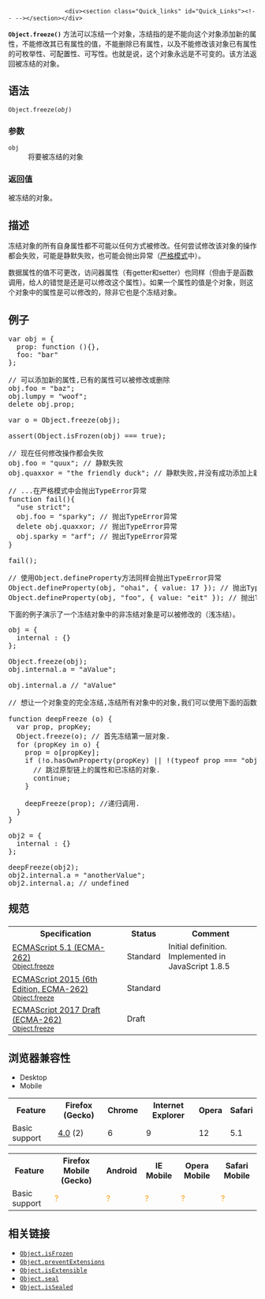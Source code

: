 
                
                  
                    <div><section class="Quick_links" id="Quick_Links"><!-- --></section></div>

<p><strong><code>Object.freeze()</code></strong> &#x65B9;&#x6CD5;&#x53EF;&#x4EE5;&#x51BB;&#x7ED3;&#x4E00;&#x4E2A;&#x5BF9;&#x8C61;&#xFF0C;&#x51BB;&#x7ED3;&#x6307;&#x7684;&#x662F;&#x4E0D;&#x80FD;&#x5411;&#x8FD9;&#x4E2A;&#x5BF9;&#x8C61;&#x6DFB;&#x52A0;&#x65B0;&#x7684;&#x5C5E;&#x6027;&#xFF0C;&#x4E0D;&#x80FD;&#x4FEE;&#x6539;&#x5176;&#x5DF2;&#x6709;&#x5C5E;&#x6027;&#x7684;&#x503C;&#xFF0C;&#x4E0D;&#x80FD;&#x5220;&#x9664;&#x5DF2;&#x6709;&#x5C5E;&#x6027;&#xFF0C;&#x4EE5;&#x53CA;&#x4E0D;&#x80FD;&#x4FEE;&#x6539;&#x8BE5;&#x5BF9;&#x8C61;&#x5DF2;&#x6709;&#x5C5E;&#x6027;&#x7684;&#x53EF;&#x679A;&#x4E3E;&#x6027;&#x3001;&#x53EF;&#x914D;&#x7F6E;&#x6027;&#x3001;&#x53EF;&#x5199;&#x6027;&#x3002;&#x4E5F;&#x5C31;&#x662F;&#x8BF4;&#xFF0C;&#x8FD9;&#x4E2A;&#x5BF9;&#x8C61;&#x6C38;&#x8FDC;&#x662F;&#x4E0D;&#x53EF;&#x53D8;&#x7684;&#x3002;&#x8BE5;&#x65B9;&#x6CD5;&#x8FD4;&#x56DE;&#x88AB;&#x51BB;&#x7ED3;&#x7684;&#x5BF9;&#x8C61;&#x3002;</p>

<h2 name="Syntax" id="Syntax">&#x8BED;&#x6CD5;</h2>

<pre class="syntaxbox"><code>Object.freeze(<em>obj</em>)</code></pre>

<h3 name="Parameters" id="Parameters">&#x53C2;&#x6570;</h3>

<dl>
 <dt><code>obj</code></dt>
 <dd>&#x5C06;&#x8981;&#x88AB;&#x51BB;&#x7ED3;&#x7684;&#x5BF9;&#x8C61;</dd>
</dl>

<h3 id="&#x8FD4;&#x56DE;&#x503C;">&#x8FD4;&#x56DE;&#x503C;</h3>

<p>&#x88AB;&#x51BB;&#x7ED3;&#x7684;&#x5BF9;&#x8C61;&#x3002;</p>

<h2 name="Description" id="Description">&#x63CF;&#x8FF0;</h2>

<p>&#x51BB;&#x7ED3;&#x5BF9;&#x8C61;&#x7684;&#x6240;&#x6709;&#x81EA;&#x8EAB;&#x5C5E;&#x6027;&#x90FD;&#x4E0D;&#x53EF;&#x80FD;&#x4EE5;&#x4EFB;&#x4F55;&#x65B9;&#x5F0F;&#x88AB;&#x4FEE;&#x6539;&#x3002;&#x4EFB;&#x4F55;&#x5C1D;&#x8BD5;&#x4FEE;&#x6539;&#x8BE5;&#x5BF9;&#x8C61;&#x7684;&#x64CD;&#x4F5C;&#x90FD;&#x4F1A;&#x5931;&#x8D25;&#xFF0C;&#x53EF;&#x80FD;&#x662F;&#x9759;&#x9ED8;&#x5931;&#x8D25;&#xFF0C;&#x4E5F;&#x53EF;&#x80FD;&#x4F1A;&#x629B;&#x51FA;&#x5F02;&#x5E38;&#xFF08;<a title="JavaScript/Strict mode" href="/zh-CN/docs/JavaScript/Reference/Functions_and_function_scope/Strict_mode" class="new">&#x4E25;&#x683C;&#x6A21;&#x5F0F;</a>&#x4E2D;&#xFF09;&#x3002;</p>

<p>&#x6570;&#x636E;&#x5C5E;&#x6027;&#x7684;&#x503C;&#x4E0D;&#x53EF;&#x66F4;&#x6539;&#xFF0C;&#x8BBF;&#x95EE;&#x5668;&#x5C5E;&#x6027;&#xFF08;&#x6709;getter&#x548C;setter&#xFF09;&#x4E5F;&#x540C;&#x6837;&#xFF08;&#x4F46;&#x7531;&#x4E8E;&#x662F;&#x51FD;&#x6570;&#x8C03;&#x7528;&#xFF0C;&#x7ED9;&#x4EBA;&#x7684;&#x9519;&#x89C9;&#x662F;&#x8FD8;&#x662F;&#x53EF;&#x4EE5;&#x4FEE;&#x6539;&#x8FD9;&#x4E2A;&#x5C5E;&#x6027;&#xFF09;&#x3002;&#x5982;&#x679C;&#x4E00;&#x4E2A;&#x5C5E;&#x6027;&#x7684;&#x503C;&#x662F;&#x4E2A;&#x5BF9;&#x8C61;&#xFF0C;&#x5219;&#x8FD9;&#x4E2A;&#x5BF9;&#x8C61;&#x4E2D;&#x7684;&#x5C5E;&#x6027;&#x662F;&#x53EF;&#x4EE5;&#x4FEE;&#x6539;&#x7684;&#xFF0C;&#x9664;&#x975E;&#x5B83;&#x4E5F;&#x662F;&#x4E2A;&#x51BB;&#x7ED3;&#x5BF9;&#x8C61;&#x3002;</p>

<h2 name="Examples" id="Examples">&#x4F8B;&#x5B50;</h2>

<pre class="brush: js">var obj = {
  prop: function (){},
  foo: &quot;bar&quot;
};

// &#x53EF;&#x4EE5;&#x6DFB;&#x52A0;&#x65B0;&#x7684;&#x5C5E;&#x6027;,&#x5DF2;&#x6709;&#x7684;&#x5C5E;&#x6027;&#x53EF;&#x4EE5;&#x88AB;&#x4FEE;&#x6539;&#x6216;&#x5220;&#x9664;
obj.foo = &quot;baz&quot;;
obj.lumpy = &quot;woof&quot;;
delete obj.prop;

var o = Object.freeze(obj);

assert(Object.isFrozen(obj) === true);

// &#x73B0;&#x5728;&#x4EFB;&#x4F55;&#x4FEE;&#x6539;&#x64CD;&#x4F5C;&#x90FD;&#x4F1A;&#x5931;&#x8D25;
obj.foo = &quot;quux&quot;; // &#x9759;&#x9ED8;&#x5931;&#x8D25;
obj.quaxxor = &quot;the friendly duck&quot;; // &#x9759;&#x9ED8;&#x5931;&#x8D25;,&#x5E76;&#x6CA1;&#x6709;&#x6210;&#x529F;&#x6DFB;&#x52A0;&#x4E0A;&#x65B0;&#x7684;&#x5C5E;&#x6027;

// ...&#x5728;&#x4E25;&#x683C;&#x6A21;&#x5F0F;&#x4E2D;&#x4F1A;&#x629B;&#x51FA;TypeError&#x5F02;&#x5E38;
function fail(){
  &quot;use strict&quot;;
  obj.foo = &quot;sparky&quot;; // &#x629B;&#x51FA;TypeError&#x5F02;&#x5E38;
  delete obj.quaxxor; // &#x629B;&#x51FA;TypeError&#x5F02;&#x5E38;
  obj.sparky = &quot;arf&quot;; // &#x629B;&#x51FA;TypeError&#x5F02;&#x5E38;
}

fail();

// &#x4F7F;&#x7528;Object.defineProperty&#x65B9;&#x6CD5;&#x540C;&#x6837;&#x4F1A;&#x629B;&#x51FA;TypeError&#x5F02;&#x5E38;
Object.defineProperty(obj, &quot;ohai&quot;, { value: 17 }); // &#x629B;&#x51FA;TypeError&#x5F02;&#x5E38;
Object.defineProperty(obj, &quot;foo&quot;, { value: &quot;eit&quot; }); // &#x629B;&#x51FA;TypeError&#x5F02;&#x5E38;</pre>

<p>&#x4E0B;&#x9762;&#x7684;&#x4F8B;&#x5B50;&#x6F14;&#x793A;&#x4E86;&#x4E00;&#x4E2A;&#x51BB;&#x7ED3;&#x5BF9;&#x8C61;&#x4E2D;&#x7684;&#x975E;&#x51BB;&#x7ED3;&#x5BF9;&#x8C61;&#x662F;&#x53EF;&#x4EE5;&#x88AB;&#x4FEE;&#x6539;&#x7684;&#xFF08;&#x6D45;&#x51BB;&#x7ED3;&#xFF09;&#x3002;</p>

<pre class="brush: js">obj = {
  internal : {}
};

Object.freeze(obj);
obj.internal.a = &quot;aValue&quot;;

obj.internal.a // &quot;aValue&quot;

// &#x60F3;&#x8BA9;&#x4E00;&#x4E2A;&#x5BF9;&#x8C61;&#x53D8;&#x7684;&#x5B8C;&#x5168;&#x51BB;&#x7ED3;,&#x51BB;&#x7ED3;&#x6240;&#x6709;&#x5BF9;&#x8C61;&#x4E2D;&#x7684;&#x5BF9;&#x8C61;,&#x6211;&#x4EEC;&#x53EF;&#x4EE5;&#x4F7F;&#x7528;&#x4E0B;&#x9762;&#x7684;&#x51FD;&#x6570;.

function deepFreeze (o) {
  var prop, propKey;
  Object.freeze(o); // &#x9996;&#x5148;&#x51BB;&#x7ED3;&#x7B2C;&#x4E00;&#x5C42;&#x5BF9;&#x8C61;.
  for (propKey in o) {
    prop = o[propKey];
    if (!o.hasOwnProperty(propKey) || !(typeof prop === &quot;object&quot;) || Object.isFrozen(prop)) {
      // &#x8DF3;&#x8FC7;&#x539F;&#x578B;&#x94FE;&#x4E0A;&#x7684;&#x5C5E;&#x6027;&#x548C;&#x5DF2;&#x51BB;&#x7ED3;&#x7684;&#x5BF9;&#x8C61;.
      continue;
    }

    deepFreeze(prop); //&#x9012;&#x5F52;&#x8C03;&#x7528;.
  }
}

obj2 = {
  internal : {}
};

deepFreeze(obj2);
obj2.internal.a = &quot;anotherValue&quot;;
obj2.internal.a; // undefined</pre>

<h2 style="margin-bottom: 20px; line-height: 30px;" id="&#x89C4;&#x8303;">&#x89C4;&#x8303;</h2>

<table class="standard-table">
 <tbody>
  <tr>
   <th scope="col">Specification</th>
   <th scope="col">Status</th>
   <th scope="col">Comment</th>
  </tr>
  <tr>
   <td><a lang="en" hreflang="en" href="http://www.ecma-international.org/ecma-262/5.1/#sec-15.2.3.9" class="external">ECMAScript 5.1 (ECMA-262)<br><small lang="zh-CN">Object.freeze</small></a></td>
   <td><span class="spec-Standard">Standard</span></td>
   <td>Initial definition.<br>
    Implemented in JavaScript 1.8.5</td>
  </tr>
  <tr>
   <td><a lang="en" hreflang="en" href="http://www.ecma-international.org/ecma-262/6.0/#sec-object.freeze" class="external">ECMAScript 2015 (6th Edition, ECMA-262)<br><small lang="zh-CN">Object.freeze</small></a></td>
   <td><span class="spec-Standard">Standard</span></td>
   <td>&#xA0;</td>
  </tr>
  <tr>
   <td><a lang="en" hreflang="en" href="https://tc39.github.io/ecma262/#sec-object.freeze" class="external">ECMAScript 2017 Draft (ECMA-262)<br><small lang="zh-CN">Object.freeze</small></a></td>
   <td><span class="spec-Draft">Draft</span></td>
   <td>&#xA0;</td>
  </tr>
 </tbody>
</table>

<h2 id="&#x6D4F;&#x89C8;&#x5668;&#x517C;&#x5BB9;&#x6027;">&#x6D4F;&#x89C8;&#x5668;&#x517C;&#x5BB9;&#x6027;</h2>

<p></p><div class="htab"> 
    <a name="AutoCompatibilityTable" id="AutoCompatibilityTable"></a> 
    <ul> 
        <li class="selected"><a>Desktop</a></li> 
        <li><a>Mobile</a></li> 
    </ul> 
</div><p></p>

<div id="compat-desktop">
<table class="compat-table">
 <tbody>
  <tr>
   <th>Feature</th>
   <th>Firefox (Gecko)</th>
   <th>Chrome</th>
   <th>Internet Explorer</th>
   <th>Opera</th>
   <th>Safari</th>
  </tr>
  <tr>
   <td>Basic support</td>
   <td><a title="Released on 2011-03-22." href="/en-US/Firefox/Releases/4">4.0</a> (2)</td>
   <td>6</td>
   <td>9</td>
   <td>12</td>
   <td>5.1</td>
  </tr>
 </tbody>
</table>
</div>

<div id="compat-mobile">
<table class="compat-table">
 <tbody>
  <tr>
   <th>Feature</th>
   <th>Firefox Mobile (Gecko)</th>
   <th>Android</th>
   <th>IE Mobile</th>
   <th>Opera Mobile</th>
   <th>Safari Mobile</th>
  </tr>
  <tr>
   <td>Basic support</td>
   <td><span title="Compatibility unknown; please update this." style="color: rgb(255, 153, 0);">?</span></td>
   <td><span title="Compatibility unknown; please update this." style="color: rgb(255, 153, 0);">?</span></td>
   <td><span title="Compatibility unknown; please update this." style="color: rgb(255, 153, 0);">?</span></td>
   <td><span title="Compatibility unknown; please update this." style="color: rgb(255, 153, 0);">?</span></td>
   <td><span title="Compatibility unknown; please update this." style="color: rgb(255, 153, 0);">?</span></td>
  </tr>
 </tbody>
</table>
</div>

<h2 name="See_also" id="See_also">&#x76F8;&#x5173;&#x94FE;&#x63A5;</h2>

<ul>
 <li><a title="Object.isFrozen() &#x65B9;&#x6CD5;&#x5224;&#x65AD;&#x4E00;&#x4E2A;&#x5BF9;&#x8C61;&#x662F;&#x5426;&#x88AB;&#x51BB;&#x7ED3;&#xFF08;frozen&#xFF09;&#x3002;" href="/zh-CN/docs/Web/JavaScript/Reference/Global_Objects/Object/isFrozen"><code>Object.isFrozen</code></a></li>
 <li><a title="Object.preventExtensions() &#x65B9;&#x6CD5;&#x8BA9;&#x4E00;&#x4E2A;&#x5BF9;&#x8C61;&#x53D8;&#x7684;&#x4E0D;&#x53EF;&#x6269;&#x5C55;&#xFF0C;&#x4E5F;&#x5C31;&#x662F;&#x6C38;&#x8FDC;&#x4E0D;&#x80FD;&#x518D;&#x6DFB;&#x52A0;&#x65B0;&#x7684;&#x5C5E;&#x6027;&#x3002;" href="/zh-CN/docs/Web/JavaScript/Reference/Global_Objects/Object/preventExtensions"><code>Object.preventExtensions</code></a></li>
 <li><a title="Object.isExtensible() &#x65B9;&#x6CD5;&#x5224;&#x65AD;&#x4E00;&#x4E2A;&#x5BF9;&#x8C61;&#x662F;&#x5426;&#x662F;&#x53EF;&#x6269;&#x5C55;&#x7684;&#xFF08;&#x662F;&#x5426;&#x53EF;&#x4EE5;&#x5728;&#x5B83;&#x4E0A;&#x9762;&#x6DFB;&#x52A0;&#x65B0;&#x7684;&#x5C5E;&#x6027;&#xFF09;&#x3002;" href="/zh-CN/docs/Web/JavaScript/Reference/Global_Objects/Object/isExtensible"><code>Object.isExtensible</code></a></li>
 <li><a title="Object.seal() &#x65B9;&#x6CD5;&#x53EF;&#x4EE5;&#x8BA9;&#x4E00;&#x4E2A;&#x5BF9;&#x8C61;&#x5BC6;&#x5C01;&#xFF0C;&#x5E76;&#x8FD4;&#x56DE;&#x88AB;&#x5BC6;&#x5C01;&#x540E;&#x7684;&#x5BF9;&#x8C61;&#x3002;&#x5BC6;&#x5C01;&#x5BF9;&#x8C61;&#x662F;&#x6307;&#x90A3;&#x4E9B;&#x4E0D;&#x80FD;&#x6DFB;&#x52A0;&#x65B0;&#x7684;&#x5C5E;&#x6027;&#xFF0C;&#x4E0D;&#x80FD;&#x5220;&#x9664;&#x5DF2;&#x6709;&#x5C5E;&#x6027;&#xFF0C;&#x4EE5;&#x53CA;&#x4E0D;&#x80FD;&#x4FEE;&#x6539;&#x5DF2;&#x6709;&#x5C5E;&#x6027;&#x7684;&#x53EF;&#x679A;&#x4E3E;&#x6027;&#x3001;&#x53EF;&#x914D;&#x7F6E;&#x6027;&#x3001;&#x53EF;&#x5199;&#x6027;&#xFF0C;&#x4F46;&#x53EF;&#x80FD;&#x53EF;&#x4EE5;&#x4FEE;&#x6539;&#x5DF2;&#x6709;&#x5C5E;&#x6027;&#x7684;&#x503C;&#x7684;&#x5BF9;&#x8C61;&#x3002;" href="/zh-CN/docs/Web/JavaScript/Reference/Global_Objects/Object/seal"><code>Object.seal</code></a></li>
 <li><a title="Object.isSealed() &#x65B9;&#x6CD5;&#x5224;&#x65AD;&#x4E00;&#x4E2A;&#x5BF9;&#x8C61;&#x662F;&#x5426;&#x662F;&#x5BC6;&#x5C01;&#x7684;&#xFF08;sealed&#xFF09;&#x3002;" href="/zh-CN/docs/Web/JavaScript/Reference/Global_Objects/Object/isSealed"><code>Object.isSealed</code></a></li>
</ul>
                  
                
              